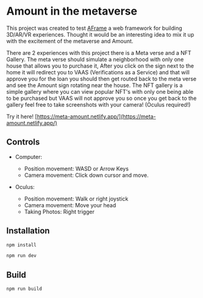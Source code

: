# Amount in the metaverse

This project was created to test [AFrame](https://aframe.io/) a web framework for building 3D/AR/VR experiences. Thought it would be an interesting idea to mix it up with the excitement of the metaverse and Amount.

There are 2 experiences with this project there is a Meta verse and a NFT Gallery. The meta verse should simulate a neighborhood with only one house that allows you to purchase it, After you click on the sign next to the home it will redirect you to VAAS (Verifications as a Service) and that will approve you for the loan you should then get routed back to the meta verse and see the Amount sign rotating near the house. The NFT gallery is a simple gallery where you can view popular NFT's with only one being able to be purchased but VAAS will not approve you so once you get back to the gallery feel free to take screenshots with your camera! (Oculus required!)

Try it here! [https://meta-amount.netlify.app/](https://meta-amount.netlify.app/)
## Controls
- Computer:
  - Position movement: WASD or Arrow Keys
  - Camera movement: Click down cursor and move.

- Oculus:
  - Position movement: Walk or right joystick
  - Camera movement:  Move your head
  - Taking Photos: Right trigger
## Installation

```bash
npm install

npm run dev
```
## Build

```bash
npm run build
```